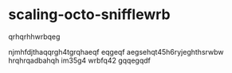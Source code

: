 # scaling-octo-snifflewrb
qrhqrhhwrbqeg

njmhfdjthaqqrgh4tgrqhaeqf
eqgeqf
aegsehqt45h6ryjeghthsrwbw
hrqhrqadbahqh
im35g4
wrbfq42
gqqegqdf
